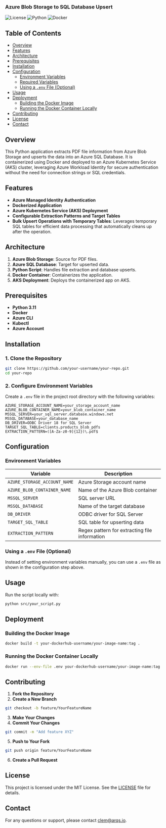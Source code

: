 ### Azure Blob Storage to SQL Database Upsert

![License](https://img.shields.io/badge/license-MIT-blue.svg)
![Python](https://img.shields.io/badge/python-3.11-blue.svg)
![Docker](https://img.shields.io/badge/docker-enabled-blue.svg)

## Table of Contents

- [Overview](#overview)
- [Features](#features)
- [Architecture](#architecture)
- [Prerequisites](#prerequisites)
- [Installation](#installation)
- [Configuration](#configuration)
  - [Environment Variables](#environment-variables)
  - [Required Variables](#required-variables)
  - [Using a `.env` File (Optional)](#using-a-env-file-optional)
- [Usage](#usage)
- [Deployment](#deployment)
  - [Building the Docker Image](#building-the-docker-image)
  - [Running the Docker Container Locally](#running-the-docker-container-locally)
- [Contributing](#contributing)
- [License](#license)
- [Contact](#contact)

## Overview

This Python application extracts PDF file information from Azure Blob Storage and upserts the data into an Azure SQL Database. It is containerized using Docker and deployed to an Azure Kubernetes Service (AKS) cluster, leveraging Azure Workload Identity for secure authentication without the need for connection strings or SQL credentials.

## Features

- **Azure Managed Identity Authentication**
- **Dockerized Application**
- **Azure Kubernetes Service (AKS) Deployment**
- **Configurable Extraction Patterns and Target Tables**
- **Bulk Upsert Operations with Temporary Tables**: Leverages temporary SQL tables for efficient data processing that automatically cleans up after the operation.

## Architecture

1. **Azure Blob Storage**: Source for PDF files.
2. **Azure SQL Database**: Target for upserted data.
3. **Python Script**: Handles file extraction and database upserts.
4. **Docker Container**: Containerizes the application.
5. **AKS Deployment**: Deploys the containerized app on AKS.

## Prerequisites

- **Python 3.11**
- **Docker**
- **Azure CLI**
- **Kubectl**
- **Azure Account**

## Installation

### 1. Clone the Repository

```bash
git clone https://github.com/your-username/your-repo.git
cd your-repo
```

### 2. Configure Environment Variables

Create a `.env` file in the project root directory with the following variables:

```env
AZURE_STORAGE_ACCOUNT_NAME=your_storage_account_name
AZURE_BLOB_CONTAINER_NAME=your_blob_container_name
MSSQL_SERVER=your_sql_server.database.windows.net
MSSQL_DATABASE=your_database_name
DB_DRIVER=ODBC Driver 18 for SQL Server
TARGET_SQL_TABLE=clients.products_blob_pdfs
EXTRACTION_PATTERN=([A-Za-z0-9]{12})\.pdf$
```

## Configuration

### Environment Variables

| Variable | Description |
|----------|-------------|
| `AZURE_STORAGE_ACCOUNT_NAME` | Azure Storage account name |
| `AZURE_BLOB_CONTAINER_NAME` | Name of the Azure Blob container |
| `MSSQL_SERVER` | SQL server URL |
| `MSSQL_DATABASE` | Name of the target database |
| `DB_DRIVER` | ODBC driver for SQL Server |
| `TARGET_SQL_TABLE` | SQL table for upserting data |
| `EXTRACTION_PATTERN` | Regex pattern for extracting file information |

### Using a `.env` File (Optional)

Instead of setting environment variables manually, you can use a `.env` file as shown in the configuration step above.

## Usage

Run the script locally with:

```bash
python src/your_script.py
```

## Deployment

### Building the Docker Image

```bash
docker build -t your-dockerhub-username/your-image-name:tag .
```

### Running the Docker Container Locally

```bash
docker run --env-file .env your-dockerhub-username/your-image-name:tag
```

## Contributing

1. **Fork the Repository**
2. **Create a New Branch**

```bash
git checkout -b feature/YourFeatureName
```

3. **Make Your Changes**
4. **Commit Your Changes**

```bash
git commit -m "Add feature XYZ"
```

5. **Push to Your Fork**

```bash
git push origin feature/YourFeatureName
```

6. **Create a Pull Request**

## License

This project is licensed under the MIT License. See the [LICENSE](LICENSE) file for details.

## Contact

For any questions or support, please contact [clem@arqs.io](mailto:clem@arqs.io).


